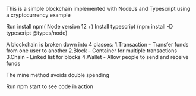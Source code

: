 This is a simple blockchain implemented with NodeJs and Typescript
using a cryptocurrency example

Run install npm( Node version 12 +)
Install typescript (npm install -D typescript @types/node)

A blockchain is broken down into 4 classes:
1.Transaction - Transfer funds from one user to another
2.Block - Container for multiple transactions
3.Chain - Linked list for blocks
4.Wallet - Allow people to send and receive funds

The mine method avoids double spending

Run npm start to see code in action


